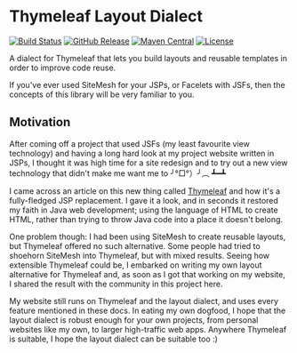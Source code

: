 
Thymeleaf Layout Dialect
========================

[![Build Status](https://travis-ci.org/ultraq/thymeleaf-layout-dialect.svg?branch=master)](https://travis-ci.org/ultraq/thymeleaf-layout-dialect)
[![GitHub Release](https://img.shields.io/github/release/ultraq/thymeleaf-layout-dialect.svg?maxAge=3600)](https://github.com/ultraq/thymeleaf-layout-dialect/releases/latest)
[![Maven Central](https://img.shields.io/maven-central/v/nz.net.ultraq.thymeleaf/thymeleaf-layout-dialect.svg?maxAge=3600)](http://search.maven.org/#search|ga|1|g%3A%22nz.net.ultraq.thymeleaf%22%20AND%20a%3A%22thymeleaf-layout-dialect%22)
[![License](https://img.shields.io/github/license/ultraq/thymeleaf-layout-dialect.svg?maxAge=2592000)](https://github.com/ultraq/thymeleaf-layout-dialect/blob/master/LICENSE.txt)

A dialect for Thymeleaf that lets you build layouts and reusable templates in
order to improve code reuse.

If you've ever used SiteMesh for your JSPs, or Facelets with JSFs, then the
concepts of this library will be very familiar to you.


Motivation
----------

After coming off a project that used JSFs (my least favourite view technology)
and having a long hard look at my project website written in JSPs, I thought it
was high time for a site redesign and to try out a new view technology that
didn't make me want me to ╯°□°）╯︵ ┻━┻

I came across an article on this new thing called [Thymeleaf](http://www.thymeleaf.org/)
and how it's a fully-fledged JSP replacement.  I gave it a look, and in seconds
it restored my faith in Java web development; using the language of HTML to
create HTML, rather than trying to throw Java code into a place it doesn't
belong.

One problem though: I had been using SiteMesh to create reusable layouts, but
Thymeleaf offered no such alternative.  Some people had tried to shoehorn
SiteMesh into Thymeleaf, but with mixed results.  Seeing how extensible
Thymeleaf could be, I embarked on writing my own layout alternative for
Thymeleaf and, as soon as I got that working on my website, I shared the result
with the community in this project here.

My website still runs on Thymeleaf and the layout dialect, and uses every
feature mentioned in these docs.  In eating my own dogfood, I hope that the
layout dialect is robust enough for your own projects, from personal websites
like my own, to larger high-traffic web apps.  Anywhere Thymeleaf is suitable, I
hope the layout dialect can be suitable too :)
